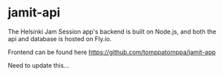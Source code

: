 # jamit-api

The Helsinki Jam Session app's backend is built on Node.js, and both the api and database is hosted on Fly.io. 

Frontend can be found here https://github.com/tomppatomppa/jamit-app

Need to update this...

